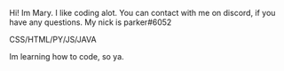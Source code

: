 Hi! Im Mary. I like coding alot. You can contact with me on discord, if you have any questions. My nick is parker#6052

CSS/HTML/PY/JS/JAVA

Im learning how to code, so ya.
<!---
parkerstradiva/parkerstradiva is a ✨ special ✨ repository because its `README.md` (this file) appears on your GitHub profile.
You can click the Preview link to take a look at your changes.
--->
